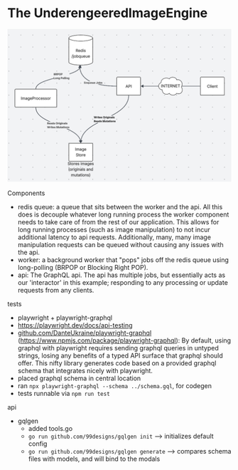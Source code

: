 # The UnderengeeredImageEngine

![alt text](/docs/graphql/00-underengineeredimageengine/architecture.png)

Components
- redis queue: a queue that sits between the worker and the api. All this does is decouple whatever long running process the worker component needs to take care of from the rest of our application. This allows for long running processes (such as image manipulation) to not incur additional latency to api requests. Additionally, many, many image manipulation requests can be queued without causing any issues with the api.
- worker: a background worker that "pops" jobs off the redis queue using long-polling (BRPOP or Blocking Right POP).
- api: The GraphQL api. The api has multiple jobs, but essentially acts as our 'interactor' in this example; responding to any processing or update requests from any clients.


tests
- playwright + playwright-graphql
- https://playwright.dev/docs/api-testing
- [github.com/DanteUkraine/playwright-graphql](https://github.com/DanteUkraine/playwright-graphql) (https://www.npmjs.com/package/playwright-graphql): By default, using graphql with playwright requires sending graphql queries in untyped strings, losing any benefits of a typed API surface that graphql should offer. This nifty library generates code based on a provided graphql schema that integrates nicely with playwright.
- placed graphql schema in central location
- ran `npx playwright-graphql --schema ../schema.gql`, for codegen
- tests runnable via `npm run test`

api
- gqlgen
	- added tools.go
	- `go run github.com/99designs/gqlgen init` --> initializes default config
	- `go run github.com/99designs/gqlgen generate` --> compares schema files with models, and will bind  to the modals